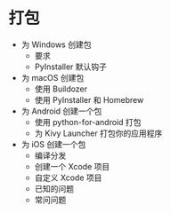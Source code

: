 # 打包

* 为 Windows 创建包
  * 要求
  * PyInstaller 默认钩子
* 为 macOS 创建包
  * 使用 Buildozer
  * 使用 PyInstaller 和 Homebrew
* 为 Android 创建一个包
  * 使用 python-for-android 打包
  * 为 Kivy Launcher 打包你的应用程序
* 为 iOS 创建一个包
  * 编译分发
  * 创建一个 Xcode 项目
  * 自定义 Xcode 项目
  * 已知的问题
  * 常问问题

